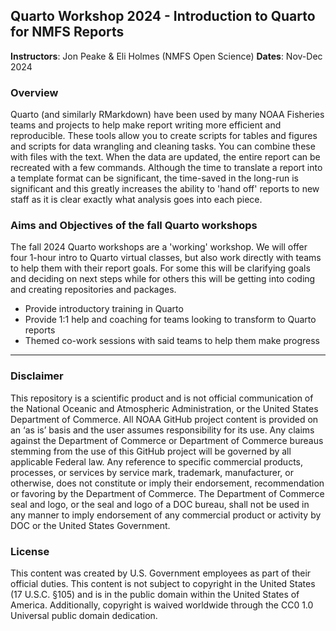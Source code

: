 
## Quarto Workshop 2024 - Introduction to Quarto for NMFS Reports

**Instructors**: Jon Peake & Eli Holmes (NMFS Open Science)
**Dates**: Nov-Dec 2024

### Overview

Quarto (and similarly RMarkdown) have been used by many NOAA Fisheries teams and projects to help make report writing more efficient and reproducible. These tools allow you to create scripts for tables and figures and scripts for data wrangling and cleaning tasks. You can combine these with files with the text. When the data are updated, the entire report can be recreated with a few commands. Although the time to translate a report into a template format can be significant, the time-saved in the long-run is significant and this greatly increases the ability to 'hand off' reports to new staff as it is clear exactly what analysis goes into each piece.

### Aims and Objectives of the fall Quarto workshops

The fall 2024 Quarto workshops are a 'working' workshop. We will offer four 1-hour intro to Quarto virtual classes, but also work directly with teams to help them with their report goals. For some this will be clarifying goals and deciding on next steps while for others this will be getting into coding and creating repositories and packages.

* Provide introductory training in Quarto
* Provide 1:1 help and coaching for teams looking to transform to Quarto reports
* Themed co-work sessions with said teams to help them make progress

<hr>

### Disclaimer

This repository is a scientific product and is not official communication of the National Oceanic and Atmospheric Administration, or the United States Department of Commerce. All NOAA GitHub project content is provided on an ‘as is’ basis and the user assumes responsibility for its use. Any claims against the Department of Commerce or Department of Commerce bureaus stemming from the use of this GitHub project will be governed by all applicable Federal law. Any reference to specific commercial products, processes, or services by service mark, trademark, manufacturer, or otherwise, does not constitute or imply their endorsement, recommendation or favoring by the Department of Commerce. The Department of Commerce seal and logo, or the seal and logo of a DOC bureau, shall not be used in any manner to imply endorsement of any commercial product or activity by DOC or the United States Government.

### License

This content was created by U.S. Government employees as part of their official duties. This content is not subject to copyright in the United States (17 U.S.C. §105) and is in the public domain within the United States of America. Additionally, copyright is waived worldwide through the CC0 1.0 Universal public domain dedication.


